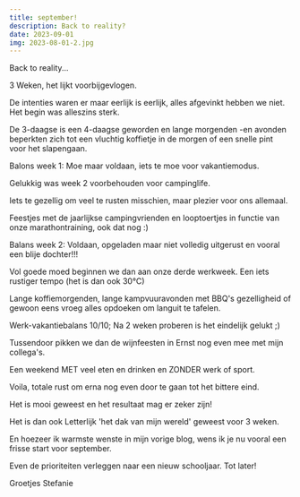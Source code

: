 ```yaml
---
title: september!
description: Back to reality?
date: 2023-09-01
img: 2023-08-01-2.jpg
---
```


Back to reality...

3 Weken, het lijkt voorbijgevlogen.

De intenties waren er maar eerlijk is eerlijk, alles afgevinkt hebben we niet. Het begin was alleszins sterk.

De 3-daagse is een 4-daagse geworden en lange morgenden -en avonden beperkten zich tot een vluchtig koffietje in de morgen of een snelle pint voor het slapengaan.

Balons week 1: Moe maar voldaan, iets te moe voor vakantiemodus.

Gelukkig was week 2 voorbehouden voor campinglife.

Iets te gezellig om veel te rusten misschien, maar plezier voor ons allemaal.

Feestjes met de jaarlijkse campingvrienden en looptoertjes in functie van onze marathontraining, ook dat nog :)

Balans week 2: Voldaan, opgeladen maar niet volledig uitgerust en vooral een blije dochter!!!

Vol goede moed beginnen we dan aan onze derde werkweek. Een iets rustiger tempo (het is dan ook 30°C)

Lange koffiemorgenden, lange kampvuuravonden met BBQ's gezelligheid of gewoon eens vroeg alles opdoeken om languit te tafelen.

Werk-vakantiebalans 10/10; Na 2 weken proberen is het eindelijk gelukt ;)

Tussendoor pikken we dan de wijnfeesten in Ernst nog even mee met mijn collega's.

Een weekend MET veel eten en drinken en ZONDER werk of sport.

Voila, totale rust om erna nog even door te gaan tot het bittere eind.

Het is mooi geweest en het resultaat mag er zeker zijn!

Het is dan ook Letterlijk 'het dak van mijn wereld' geweest voor 3 weken.

En hoezeer ik warmste wenste in mijn vorige blog, wens ik je nu vooral een frisse start voor september.

Even de prioriteiten verleggen naar een nieuw schooljaar. Tot later!

Groetjes Stefanie
